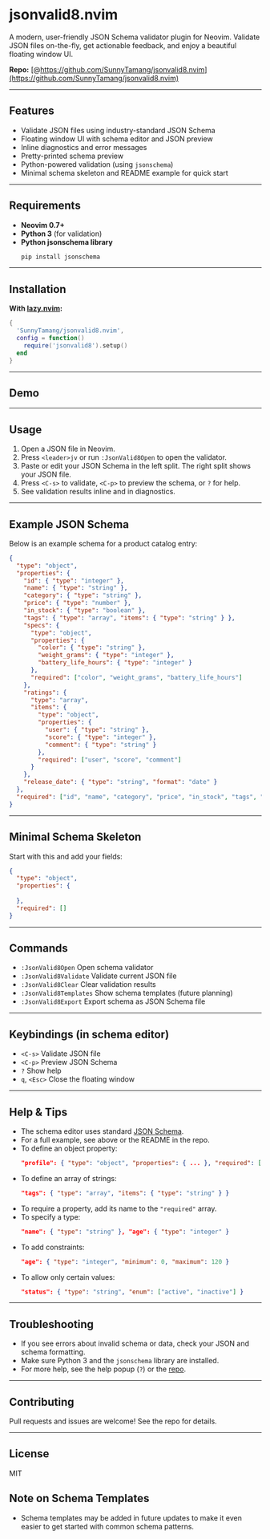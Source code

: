 # jsonvalid8.nvim

A modern, user-friendly JSON Schema validator plugin for Neovim. Validate JSON files on-the-fly, get actionable feedback, and enjoy a beautiful floating window UI.

**Repo:** [@https://github.com/SunnyTamang/jsonvalid8.nvim](https://github.com/SunnyTamang/jsonvalid8.nvim)

---

## Features
- Validate JSON files using industry-standard JSON Schema
- Floating window UI with schema editor and JSON preview
- Inline diagnostics and error messages
- Pretty-printed schema preview
- Python-powered validation (using `jsonschema`)
- Minimal schema skeleton and README example for quick start

---
## Requirements
- **Neovim 0.7+**
- **Python 3** (for validation)
- **Python jsonschema library**
  ```sh
  pip install jsonschema
  ```

---

## Installation

**With [lazy.nvim](https://github.com/folke/lazy.nvim):**
```lua
{
  'SunnyTamang/jsonvalid8.nvim',
  config = function()
    require('jsonvalid8').setup()
  end
}
```

---

## Demo

---

## Usage

1. Open a JSON file in Neovim.
2. Press `<leader>jv` or run `:JsonValid8Open` to open the validator.
3. Paste or edit your JSON Schema in the left split. The right split shows your JSON file.
4. Press `<C-s>` to validate, `<C-p>` to preview the schema, or `?` for help.
5. See validation results inline and in diagnostics.

---

## Example JSON Schema

Below is an example schema for a product catalog entry:

```json
{
  "type": "object",
  "properties": {
    "id": { "type": "integer" },
    "name": { "type": "string" },
    "category": { "type": "string" },
    "price": { "type": "number" },
    "in_stock": { "type": "boolean" },
    "tags": { "type": "array", "items": { "type": "string" } },
    "specs": {
      "type": "object",
      "properties": {
        "color": { "type": "string" },
        "weight_grams": { "type": "integer" },
        "battery_life_hours": { "type": "integer" }
      },
      "required": ["color", "weight_grams", "battery_life_hours"]
    },
    "ratings": {
      "type": "array",
      "items": {
        "type": "object",
        "properties": {
          "user": { "type": "string" },
          "score": { "type": "integer" },
          "comment": { "type": "string" }
        },
        "required": ["user", "score", "comment"]
      }
    },
    "release_date": { "type": "string", "format": "date" }
  },
  "required": ["id", "name", "category", "price", "in_stock", "tags", "specs", "ratings", "release_date"]
}
```

---

## Minimal Schema Skeleton

Start with this and add your fields:

```json
{
  "type": "object",
  "properties": {
    
  },
  "required": []
}
```

---

## Commands
- `:JsonValid8Open`      Open schema validator
- `:JsonValid8Validate`  Validate current JSON file
- `:JsonValid8Clear`     Clear validation results
- `:JsonValid8Templates` Show schema templates (future planning)
- `:JsonValid8Export`    Export schema as JSON Schema file

---

## Keybindings (in schema editor)
- `<C-s>`   Validate JSON file
- `<C-p>`   Preview JSON Schema
- `?`       Show help
- `q`, `<Esc>` Close the floating window

---

## Help & Tips
- The schema editor uses standard [JSON Schema](https://json-schema.org/).
- For a full example, see above or the README in the repo.
- To define an object property:
  ```json
  "profile": { "type": "object", "properties": { ... }, "required": [ ... ] }
  ```
- To define an array of strings:
  ```json
  "tags": { "type": "array", "items": { "type": "string" } }
  ```
- To require a property, add its name to the `"required"` array.
- To specify a type:
  ```json
  "name": { "type": "string" }, "age": { "type": "integer" }
  ```
- To add constraints:
  ```json
  "age": { "type": "integer", "minimum": 0, "maximum": 120 }
  ```
- To allow only certain values:
  ```json
  "status": { "type": "string", "enum": ["active", "inactive"] }
  ```

---

## Troubleshooting
- If you see errors about invalid schema or data, check your JSON and schema formatting.
- Make sure Python 3 and the `jsonschema` library are installed.
- For more help, see the help popup (`?`) or the [repo](https://github.com/SunnyTamang/jsonvalid8.nvim).

---

## Contributing
Pull requests and issues are welcome! See the repo for details.

---

## License
MIT

## Note on Schema Templates
- Schema templates may be added in future updates to make it even easier to get started with common schema patterns.
